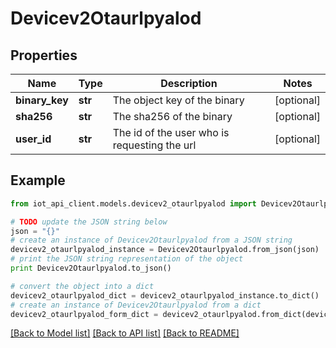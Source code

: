 # Devicev2Otaurlpyalod


## Properties
Name | Type | Description | Notes
------------ | ------------- | ------------- | -------------
**binary_key** | **str** | The object key of the binary | [optional] 
**sha256** | **str** | The sha256 of the binary | [optional] 
**user_id** | **str** | The id of the user who is requesting the url | [optional] 

## Example

```python
from iot_api_client.models.devicev2_otaurlpyalod import Devicev2Otaurlpyalod

# TODO update the JSON string below
json = "{}"
# create an instance of Devicev2Otaurlpyalod from a JSON string
devicev2_otaurlpyalod_instance = Devicev2Otaurlpyalod.from_json(json)
# print the JSON string representation of the object
print Devicev2Otaurlpyalod.to_json()

# convert the object into a dict
devicev2_otaurlpyalod_dict = devicev2_otaurlpyalod_instance.to_dict()
# create an instance of Devicev2Otaurlpyalod from a dict
devicev2_otaurlpyalod_form_dict = devicev2_otaurlpyalod.from_dict(devicev2_otaurlpyalod_dict)
```
[[Back to Model list]](../README.md#documentation-for-models) [[Back to API list]](../README.md#documentation-for-api-endpoints) [[Back to README]](../README.md)


